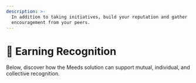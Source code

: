 ```yaml
---
description: >-
  In addition to taking initiatives, build your reputation and gather
  encouragement from your peers.
---
```


# 🏅 Earning Recognition

Below, discover how the Meeds solution can support mutual, individual, and collective recognition.
